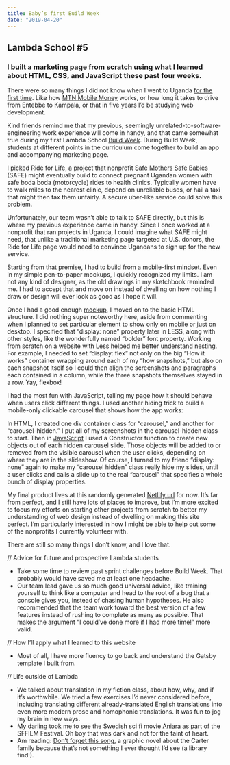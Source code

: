 ```yaml
---
title: Baby’s first Build Week 
date: "2019-04-20"
---
```


## Lambda School #5
### I built a marketing page from scratch using what I learned about HTML, CSS, and JavaScript these past four weeks.  

There were so many things I did not know when I went to Uganda [for the first time](https://www.worldreader.org/blog/reading-in-africa-day-one-kits-launch-at-naguru-parents-school/). Like how [MTN Mobile Money](https://www.mtn.co.ug/en/mobile-money/how-to-use/Pages/using-mobile-money.aspx) works, or how long it takes to drive from Entebbe to Kampala, or that in five years I’d be studying web development. 

Kind friends remind me that my previous, seemingly unrelated-to-software-engineering work experience will come in handy, and that came somewhat true during my first Lambda School [Build Week](https://twitter.com/Austen/status/1069584101815013377). During Build Week, students at different points in the curriculum come together to build an app and accompanying marketing page. 

I picked Ride for Life, a project that nonprofit [Safe Mothers Safe Babies](http://www.safemotherssafebabies.org/) (SAFE) might eventually build to connect pregnant Ugandan women with safe boda boda (motorcycle) rides to health clinics. Typically women have to walk miles to the nearest clinic, depend on unreliable buses, or hail a taxi that might then tax them unfairly. A secure uber-like service could solve this problem. 

Unfortunately, our team wasn’t able to talk to SAFE directly, but this is where my previous experience came in handy. Since I once worked at a nonprofit that ran projects in Uganda, I could imagine what SAFE might need, that unlike a traditional marketing page targeted at U.S. donors, the Ride for Life page would need to convince Ugandans to sign up for the new service. 

Starting from that premise, I had to build from a mobile-first mindset. Even in my simple pen-to-paper mockups, I quickly recognized my limits. I am not any kind of designer, as the old drawings in my sketchbook reminded me. I had to accept that and move on instead of dwelling on how nothing I draw or design will ever look as good as I hope it will. 

Once I had a good enough [mockup](https://github.com/build-rideForLife/build_rideForLife_marketingA/tree/master/design%20files), I moved on to the basic HTML structure. I did nothing super noteworthy here, aside from commenting when I planned to set particular element to show only on mobile or just on desktop. I specified that “display: none” property later in LESS, along with other styles, like the wonderfully named “bolder” font property. Working from scratch on a website with Less helped me better understand nesting. For example, I needed to set “display: flex” not only on the big “How it works” container wrapping around each of my “how snapshots,” but also on each snapshot itself so I could then align the screenshots and paragraphs each contained in a column, while the three snapshots themselves stayed in a row. Yay, flexbox! 

I had the most fun with JavaScript, telling my page how it should behave when users click different things. I used another hiding trick to build a mobile-only clickable carousel that shows how the app works: 

In HTML, I created one div container class for “carousel,” and another for “carousel-hidden.” I put all of my screenshots in the carousel-hidden class to start. 
Then in [JavaScript](https://github.com/build-rideForLife/build_rideForLife_marketingA/blob/master/Carousel/carousel.js) I used a Constructor function to create new objects out of each hidden carousel slide. Those objects will be added to or removed from the visible carousel when the user clicks, depending on where they are in the slideshow. 
Of course, I turned to my friend “display: none” again to make my “carousel hidden” class really hide my slides, until a user clicks and calls a slide up to the real “carousel” that specifies a whole bunch of display properties. 

My final product lives at this randomly generated [Netlify url](https://peaceful-poincare-7d74b7.netlify.com/) for now. It’s far from perfect, and I still have lots of places to improve, but I’m more excited to focus my efforts on starting other projects from scratch to better my understanding of web design instead of dwelling on making this site perfect. I’m particularly interested in how I might be able to help out some of the nonprofits I currently volunteer with. 

There are still so  many things I don’t know, and I love that. 

// Advice for future and prospective Lambda students 
- Take some time to review past sprint challenges before Build Week. That probably would have saved me at least one headache. 
- Our team lead gave us so much good universal advice, like training yourself to think like a computer and head to the root of a bug that a console gives you, instead of chasing human hypotheses. He also recommended that the team work toward the best version of a few features instead of rushing to complete as many as possible. That makes the argument “I could’ve done more if I had more time!” more valid. 

// How I’ll apply what I learned to this website 
-  Most of all, I have more fluency to go back and understand the Gatsby template I built from. 

// Life outside of Lambda 
- We talked about translation in my fiction class, about how, why, and if it’s worthwhile. We tried a few exercises I’d never considered before, including translating different already-translated English translations into even more modern prose and homophonic translations. It was fun to jog my brain in new ways. 
- My darling took me to see the Swedish sci fi movie [Aniara](https://www.youtube.com/watch?v=3MIlE9R00ik) as part of the SFFILM Festival. Oh boy that was dark and not for the faint of heart. 
- Am reading: [Don’t forget this song](https://www.goodreads.com/book/show/7744091-the-carter-family), a graphic novel about the Carter family because that’s not something I ever thought I’d see (a library find!). 
